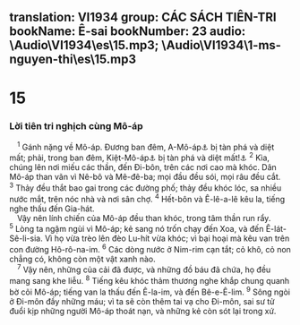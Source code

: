 translation: VI1934
group: CÁC SÁCH TIÊN-TRI
bookName: Ê-sai 
bookNumber: 23
audio: \Audio\VI1934\es\15.mp3; \Audio\VI1934\1-ms-nguyen-thi\es\15.mp3
-------

<div class="title"><h1>15</h1><h3>Lời tiên tri nghịch cùng Mô-áp</h3></div>
<span class="verse es_15_1"> <sup>1</sup> Gánh nặng về Mô-áp. Đương ban đêm, A-Mô-áp<a data-toggle="tooltip" data-placement="bottom" title="A-Mô-áp là nơi thủ đô của Dan Mô-áp">⚓</a> bị tàn phá và diệt mất; phải, trong ban đêm, Kiệt-Mô-áp<a data-toggle="tooltip" data-placement="bottom" title="Kiệt-Mô-áp là nơi đồn lũy lớn nhứt của Dan Mô-áp">⚓</a> bị tàn phá và diệt mất!<a data-toggle="tooltip" data-placement="bottom" title="Es 25:10-12; Gie 48:1-47; Exe 25:8-11; Am 2:1-3; So 2:8-11">⚓</a></span>
<span class="verse es_15_2"><sup>2</sup> Kìa, chúng lên nơi miếu các thần, đến Đi-bôn, trên các nơi cao mà khóc. Dân Mô-áp than vãn vì Nê-bô và Mê-đê-ba; mọi đầu đều sói, mọi râu đều cắt. </span>
<span class="verse es_15_3"><sup>3</sup> Thảy đều thắt bao gai trong các đường phố; thảy đều khóc lóc, sa nhiều nước mắt, trên nóc nhà và nơi sân chợ. </span>
<span class="verse es_15_4"><sup>4</sup> Hết-bôn và Ê-lê-a-lê kêu la, tiếng nghe thấu đến Gia-hát. <br/> Vậy nên lính chiến của Mô-áp đều than khóc, trong tâm thần run rẩy. </span>
<span class="verse es_15_5"><sup>5</sup> Lòng ta ngậm ngùi vì Mô-áp; kẻ sang nó trốn chạy đến Xoa, và đến Ê-lát-Sê-li-sia. Vì họ vừa trèo lên đèo Lu-hít vừa khóc; vì bại hoại mà kêu van trên con đường Hô-rô-na-im. </span>
<span class="verse es_15_6"><sup>6</sup> Các dòng nước ở Nim-rim cạn tắt; cỏ khô, cỏ non chẳng có, không còn một vật xanh nào. <br/></span>
<span class="verse es_15_7"> <sup>7</sup> Vậy nên, những của cải đã được, và những đồ báu đã chứa, họ đều mang sang khe liễu. </span>
<span class="verse es_15_8"><sup>8</sup> Tiếng kêu khóc thảm thương nghe khắp chung quanh bờ cõi Mô-áp; tiếng van la thấu đến Ê-la-im, và đến Bê-e-Ê-lim. </span>
<span class="verse es_15_9"><sup>9</sup> Sông ngòi ở Đi-môn đầy những máu; vì ta sẽ còn thêm tai vạ cho Đi-môn, sai sư tử đuổi kịp những người Mô-áp thoát nạn, và những kẻ còn sót lại trong xứ. <br/></span>
